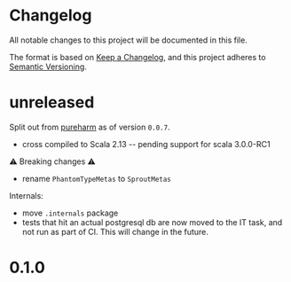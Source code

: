 # Changelog

All notable changes to this project will be documented in this file.

The format is based on [Keep a Changelog](https://keepachangelog.com/en/1.0.0/),
and this project adheres to [Semantic Versioning](https://semver.org/spec/v2.0.0.html).

# unreleased

Split out from [pureharm](https://github.com/busymachines/pureharm) as of version `0.0.7`.

- cross compiled to Scala 2.13 -- pending support for scala 3.0.0-RC1

:warning: Breaking changes :warning:
- rename `PhantomTypeMetas` to `SproutMetas`

Internals:
- move `.internals` package
- tests that hit an actual postgresql db are now moved to the IT task, and not run as part of CI. This will change in the future.

# 0.1.0
